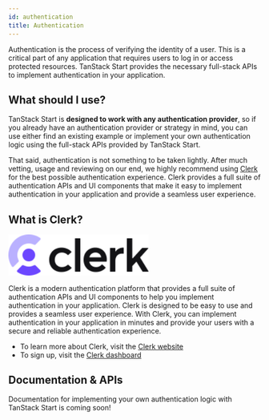 ```yaml
---
id: authentication
title: Authentication
---
```


<!-- We need some placeholder content here for authentication. One of our partners, Clerk, should get preferential treatment as the "preferred" way of doing auth with TanStack, but we'll support any and all other authentication providers and strategies. Write some general authentication content here until we have docs for both Clerk and other auth providers: -->

Authentication is the process of verifying the identity of a user. This is a critical part of any application that requires users to log in or access protected resources. TanStack Start provides the necessary full-stack APIs to implement authentication in your application.

## What should I use?

TanStack Start is **designed to work with any authentication provider**, so if you already have an authentication provider or strategy in mind, you can use either find an existing example or implement your own authentication logic using the full-stack APIs provided by TanStack Start.

That said, authentication is not something to be taken lightly. After much vetting, usage and reviewing on our end, we highly recommend using [Clerk](https://clerk.dev) for the best possible authentication experience. Clerk provides a full suite of authentication APIs and UI components that make it easy to implement authentication in your application and provide a seamless user experience.

## What is Clerk?

<a href="https://go.clerk.com/wOwHtuJ" alt="Clerk Logo">
  <picture>
    <source media="(prefers-color-scheme: dark)" srcset="https://raw.githubusercontent.com/tanstack/tanstack.com/main/src/images/clerk-logo-dark.svg" width="280">
    <source media="(prefers-color-scheme: light)" srcset="https://raw.githubusercontent.com/tanstack/tanstack.com/main/src/images/clerk-logo-light.svg" width="280">
    <img alt="Convex logo" src="https://raw.githubusercontent.com/tanstack/tanstack.com/main/src/images/clerk-logo-light.svg" width="280">
  </picture>
</a>

Clerk is a modern authentication platform that provides a full suite of authentication APIs and UI components to help you implement authentication in your application. Clerk is designed to be easy to use and provides a seamless user experience. With Clerk, you can implement authentication in your application in minutes and provide your users with a secure and reliable authentication experience.

- To learn more about Clerk, visit the [Clerk website](https://go.clerk.com/wOwHtuJ)
- To sign up, visit the [Clerk dashboard](https://go.clerk.com/PrSDXti)

## Documentation & APIs

Documentation for implementing your own authentication logic with TanStack Start is coming soon!

